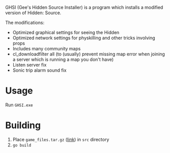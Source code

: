 GHSI (Gee's Hidden Source Installer) is a program which installs a modified version of Hidden: Source.

The modifications:
- Optimized graphical settings for seeing the Hidden
- Optimized network settings for physkilling and other tricks involving props
- Includes many community maps
- cl_downloadfilter all (to (usually) prevent missing map error when joining a server which is running a map you don't have)
- Listen server fix
- Sonic trip alarm sound fix

# Usage
Run `GHSI.exe`

# Building
1. Place `game_files.tar.gz` ([link](https://drive.google.com/file/d/13jZhA-mfTgCHircKzwdE9aM4p89tNB-b/view?usp=sharing)) in `src` directory
2. `go build`
